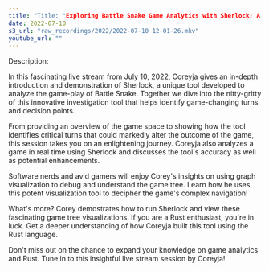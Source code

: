 ```yaml
---
title: "Title: "Exploring Battle Snake Game Analytics with Sherlock: A Rust Built Tool by Coreyja"
date: 2022-07-10
s3_url: "raw_recordings/2022/2022-07-10 12-01-26.mkv"
youtube_url: ""
---
```


Description:

In this fascinating live stream from July 10, 2022, Coreyja gives an in-depth introduction and demonstration of Sherlock, a unique tool developed to analyze the game-play of Battle Snake. Together we dive into the nitty-gritty of this innovative investigation tool that helps identify game-changing turns and decision points.

From providing an overview of the game space to showing how the tool identifies critical turns that could markedly alter the outcome of the game, this session takes you on an enlightening journey. Coreyja also analyzes a game in real time using Sherlock and discusses the tool's accuracy as well as potential enhancements.

Software nerds and avid gamers will enjoy Corey's insights on using graph visualization to debug and understand the game tree. Learn how he uses this potent visualization tool to decipher the game's complex navigation!

What's more? Corey demostrates how to run Sherlock and view these fascinating game tree visualizations. If you are a Rust enthusiast, you're in luck. Get a deeper understanding of how Coreyja built this tool using the Rust language.

Don't miss out on the chance to expand your knowledge on game analytics and Rust. Tune in to this insightful live stream session by Coreyja!
